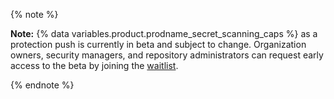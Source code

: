 {% note %}

**Note:** {% data variables.product.prodname_secret_scanning_caps %} as a protection push is currently in beta and subject to change. Organization owners, security managers, and repository administrators can request early access to the beta by joining the [waitlist](/TODO-add-link).

{% endnote %}
